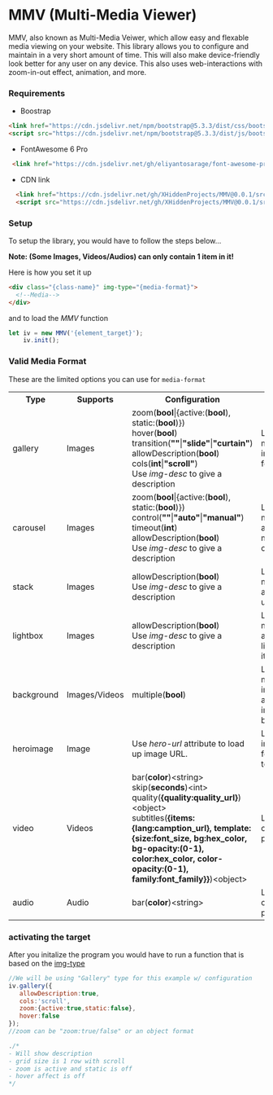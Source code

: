 # MMV (Multi-Media Viewer)
MMV, also known as Multi-Media Veiwer, which allow easy and flexable media viewing on your website. This library allows you to configure and maintain in a very short amount of time. This will also make device-friendly look better for any user on any device. This also uses web-interactions with zoom-in-out effect, animation, and more.

### Requirements
* Boostrap
```html
<link href="https://cdn.jsdelivr.net/npm/bootstrap@5.3.3/dist/css/bootstrap.min.css" rel="stylesheet" integrity="sha384-QWTKZyjpPEjISv5WaRU9OFeRpok6YctnYmDr5pNlyT2bRjXh0JMhjY6hW+ALEwIH" crossorigin="anonymous">
<script src="https://cdn.jsdelivr.net/npm/bootstrap@5.3.3/dist/js/bootstrap.bundle.min.js" integrity="sha384-YvpcrYf0tY3lHB60NNkmXc5s9fDVZLESaAA55NDzOxhy9GkcIdslK1eN7N6jIeHz" crossorigin="anonymous"></script>
```
* FontAwesome 6 Pro
 ```html
  <link href="https://cdn.jsdelivr.net/gh/eliyantosarage/font-awesome-pro@main/fontawesome-pro-6.5.1-web/css/all.min.css" rel="stylesheet">
  ```
* CDN link
```html
  <link href="https://cdn.jsdelivr.net/gh/XHiddenProjects/MMV@0.0.1/src/css/MMV.min.css" rel="stylesheet"  crossorigin="anonymous"/>
  <script src="https://cdn.jsdelivr.net/gh/XHiddenProjects/MMV@0.0.1/src/js/MMV.min.js" crossorigin="anonymous"></script>
``` 

### Setup
To setup the library, you would have to follow the steps below... 

**Note: (Some Images, Videos/Audios) can only contain 1 item in it!**

Here is how you set it up
```html
<div class="{class-name}" img-type="{media-format}">
  <!--Media-->
</div>
```
and to load the _MMV_ function
```js
let iv = new MMV('{element_target}');
    iv.init();
```
### Valid Media Format
These are the limited options you can use for `media-format`
<table>
  <tr>
    <th>Type</th>
    <th>Supports</th>
    <th>Configuration</th>
    <th>Description</th>
  </tr>
  <tr>
    <td>gallery</td>
    <td>Images</td>
    <td>
     zoom(<b>bool</b>|{active:(<b>bool</b>), static:(<b>bool</b>)})<br/>
     hover(<b>bool</b>)<br/> 
     transition(<b>""</b>|<b>"slide"</b>|<b>"curtain"</b>)<br/>
     allowDescription(<b>bool</b>)<br/>
     cols(<b>int</b>|<b>"scroll"</b>)<br/>
     Use <em>img-desc</em> to give a description
    </td>
    <td>Loads up 1 or more images in a grid format.</td>
  </tr>
 <tr>
    <td>carousel</td>
    <td>Images</td>
    <td>
     zoom(<b>bool</b>|{active:(<b>bool</b>), static:(<b>bool</b>)})<br/>
     control(<b>""</b>|<b>"auto"</b>|<b>"manual"</b>)<br/> 
     timeout(<b>int</b>)<br/>
     allowDescription(<b>bool</b>)<br/>
     Use <em>img-desc</em> to give a description
    </td>
    <td>Loads up 1 or more images and makes a manual/auto carousel</td>
  </tr>
  <tr>
    <td>stack</td>
    <td>Images</td>
    <td>
     allowDescription(<b>bool</b>)<br/>
     Use <em>img-desc</em> to give a description
    </td>
    <td>Loads up 1 or more images and stacks it up</td>
  </tr>
  <tr>
    <td>lightbox</td>
    <td>Images</td>
    <td>
     allowDescription(<b>bool</b>)<br/>
     Use <em>img-desc</em> to give a description
    </td>
    <td>Loads up 1 or more images and makes a lightbox out of it.</td>
  </tr>
 <tr>
    <td>background</td>
    <td>Images/Videos</td>
    <td>
     multiple(<b>bool</b>)
    </td>
    <td>Loads up 1 or more images/videos and places it in the background</td>
  </tr>
  <tr>
    <td>heroimage</td>
    <td>Image</td>
    <td>
     Use <em>hero-url</em> attribute to load up image URL.
    </td>
    <td>Loads up 1 image and formats the text</td>
  </tr>
  <tr>
    <td>video</td>
    <td>Videos</td>
    <td>
     bar(<b>color</b>)&lt;string&gt;<br/>
     skip(<b>seconds</b>)&lt;int&gt;<br/>
     quality(<b>{quality:quality_url}</b>)&lt;object&gt;<br/>
     subtitles(<b>{items:{lang:camption_url}, template:{size:font_size, bg:hex_color, bg-opacity:(0-1), color:hex_color, color-opacity:(0-1), family:font_family}}</b>)&lt;object&gt;<br/>
    </td>
    <td>Loads up a custom video player.</td>
  </tr>
  <tr>
     <td>audio</td>
     <td>Audio</td>
     <td>
      bar(<b>color</b>)&lt;string&gt;
     </td>
     <td>Load a custom audio player.</td>
   </tr>
</table>

### activating the target
After you initalize the program you would have to run a function that is based on the [img-type](#valid-media-format)
```js
//We will be using "Gallery" type for this example w/ configuration
iv.gallery({
   allowDescription:true, 
   cols:'scroll', 
   zoom:{active:true,static:false}, 
   hover:false
});
//zoom can be "zoom:true/false" or an object format

./*
- Will show description
- grid size is 1 row with scroll
- zoom is active and static is off
- hover affect is off
*/
```
